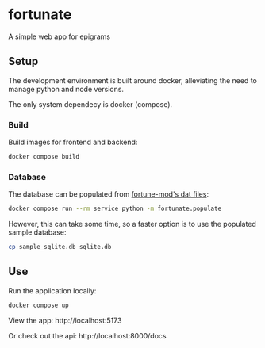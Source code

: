 # fortunate
A simple web app for epigrams


## Setup

The development environment is built around docker, alleviating the need to manage python and node versions.

The only system dependecy is docker (compose).


### Build

Build images for frontend and backend:

```bash
docker compose build
```

### Database

The database can be populated from [fortune-mod's dat files](https://github.com/shlomif/fortune-mod/tree/master/fortune-mod/datfiles):

```bash
docker compose run --rm service python -m fortunate.populate
```

However, this can take some time, so a faster option is to use the populated sample database:

```bash
cp sample_sqlite.db sqlite.db
```

## Use

Run the application locally:

```bash
docker compose up
```

View the app: http://localhost:5173

Or check out the api:  http://localhost:8000/docs